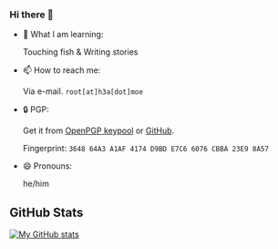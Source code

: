 ### Hi there 👋

<!--
**H3arn/H3arn** is a ✨ _special_ ✨ repository because its `README.md` (this file) appears on your GitHub profile.

Here are some ideas to get you started:
-->

- 🌱 What I am learning:

  Touching fish & Writing stories

- 📫 How to reach me: 

  Via e-mail. `root[at]h3a[dot]moe`

- 🔒 PGP: 
  
  Get it from [OpenPGP keypool](https://keys.openpgp.org/vks/v1/by-fingerprint/364864A3A1AF4174D9BDE7C66076CBBA23E98A57) or [GitHub](https://github.com/H3arn.gpg). 
  
  Fingerprint: `3648 64A3 A1AF 4174 D9BD E7C6 6076 CBBA 23E9 8A57` 

- 😄 Pronouns: 

  he/him

<!--- 
/she/her/they/them... Doesn't matter. 
-->
## GitHub Stats
[![My GitHub stats](https://github-readme-stats.vercel.app/api?username=H3arn&count_private=true)](https://github.com/anuraghazra/github-readme-stats)
